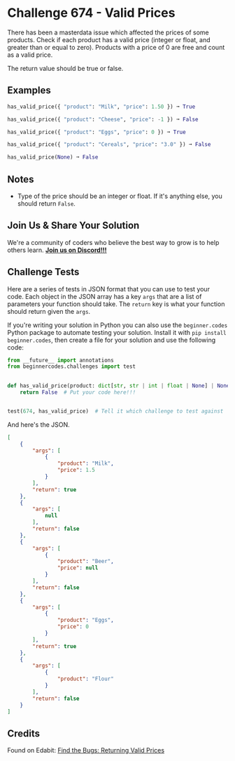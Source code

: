 # Challenge 674 - Valid Prices

There has been a masterdata issue which affected the prices of some products. Check if each product has a valid price (integer or float, and greater than or equal to zero). Products with a price of 0 are free and count as a valid price.

The return value should be true or false.

## Examples
```python
has_valid_price({ "product": "Milk", "price": 1.50 }) ➞ True

has_valid_price({ "product": "Cheese", "price": -1 }) ➞ False

has_valid_price({ "product": "Eggs", "price": 0 }) ➞ True

has_valid_price({ "product": "Cereals", "price": "3.0" }) ➞ False

has_valid_price(None) ➞ False
```
## Notes

- Type of the price should be an integer or float. If it's anything else, you should return `False`.

## Join Us & Share Your Solution

We're a community of coders who believe the best way to grow is to help others learn. **[Join us on Discord!!!](https://discord.gg/sfHykntuGy)**

## Challenge Tests

Here are a series of tests in JSON format that you can use to test your code. Each object in the JSON array has a key `args` that are a list of parameters your function should take. The `return` key is what your function should return given the `args`. 

If you're writing your solution in Python you can also use the `beginner.codes` Python package to automate testing your solution. Install it with `pip install beginner.codes`, then create a file for your solution and use the following code:
```python
from __future__ import annotations
from beginnercodes.challenges import test

    
def has_valid_price(product: dict[str, str | int | float | None] | None) -> bool:
    return False  # Put your code here!!!


test(674, has_valid_price)  # Tell it which challenge to test against
```
And here's the JSON.
```json
[
    {
        "args": [
            {
                "product": "Milk",
                "price": 1.5
            }
        ],
        "return": true
    },
    {
        "args": [
            null
        ],
        "return": false
    },
    {
        "args": [
            {
                "product": "Beer",
                "price": null
            }
        ],
        "return": false
    },
    {
        "args": [
            {
                "product": "Eggs",
                "price": 0
            }
        ],
        "return": true
    },
    {
        "args": [
            {
                "product": "Flour"
            }
        ],
        "return": false
    }
]
```
## Credits

Found on Edabit: [Find the Bugs: Returning Valid Prices](https://edabit.com/challenge/bTQyk8xSumqLSzeXX)
